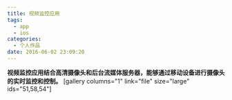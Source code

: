```yaml
---
title: 视频监控应用
tags:
  - app
  - ios
categories:
  - 个人作品
date: 2016-06-02 23:09:20
---
```


**视频监控应用结合高清摄像头和后台流媒体服务器，能够通过移动设备进行摄像头的实时监控和控制。** \[gallery columns="1" link="file" size="large" ids="51,58,54"\]
